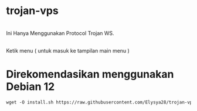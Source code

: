 # trojan-vps
<br>Ini Hanya Menggunakan Protocol Trojan WS.<br> 

<br>Ketik menu ( untuk masuk ke tampilan main menu )<br>

# Direkomendasikan menggunakan Debian 12

  ```html
wget -O install.sh https://raw.githubusercontent.com/Elysya28/trojan-vps/main/install.sh; chmod +x install.sh; ./install.sh; sed -i 's/\r$//' /root/trojan-manager/*.sh; /root/trojan-manager/main.sh
 ```
